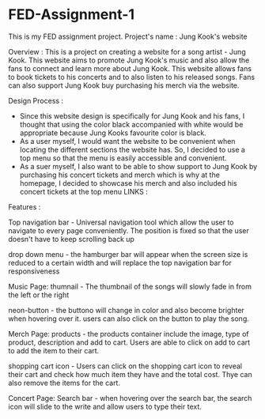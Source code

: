 # FED-Assignment-1
This is my FED assignment project.
Project's name : 
Jung Kook's website

Overview :
This is a project on creating a website for a song artist - Jung Kook. This website aims to promote Jung Kook's music and also allow the fans to connect and learn more about Jung Kook. This website allows fans to book tickets to his concerts and to also listen to his released songs. Fans can also support Jung Kook buy purchasing his merch via the website.

Design Process :
- Since this website design is specifically for Jung Kook and his fans, I thought that using the color black accompanied with white would be appropriate because Jung Kooks favourite color is black.
- As a user myself, I would want the website to be convenient when locating the different sections the website has. So, I decided to use a top menu so that the menu is easily accessible and convenient.
- As a suer myself, I also want to be able to show support to Jung Kook by purchasing his concert tickets and merch which is why at the homepage, I decided to showcase his merch and also included his concert tickets at the top menu
LINKS :

Features :

Top navigation bar - Universal navigation tool which allow the user to navigate to every page conveniently. The position is fixed so that the user doesn't have to keep scrolling back up

drop down menu - the hamburger bar will appear when the screen size is reduced to a certain width and will replace the top navigation bar for responsiveness

Music Page:
thumnail - The thumbnail of the songs will slowly fade in from the left or the right 

neon-button - the buttono will change in color and also become brighter when hovering over it. users can also click on the button to play the song.

Merch Page:
products - the products container include the image, type of product, description and add to cart. Users are able to click on add to cart to add the item to their cart.

shopping cart icon - Users can click on the shopping cart icon to reveal their cart and check how much item they have and the total cost. Thye can also remove the items for the cart.

Concert Page:
Search bar - when hovering over the search bar, the search icon will slide to the write and allow users to type their text.


